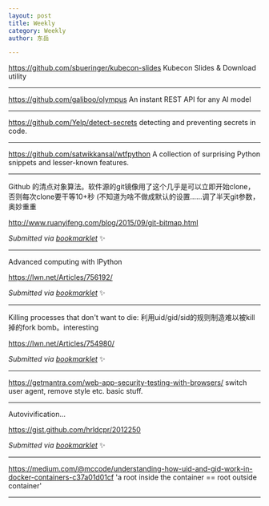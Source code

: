 ```yaml
---
layout: post
title: Weekly
category: Weekly
author: 东岳

---
```


https://github.com/sbueringer/kubecon-slides Kubecon Slides & Download utility

***

https://github.com/galiboo/olympus  An instant REST API for any AI model

***

https://github.com/Yelp/detect-secrets detecting and preventing secrets in code.

***

https://github.com/satwikkansal/wtfpython A collection of surprising Python snippets and lesser-known features.

***

Github 的清点对象算法。软件源的git镜像用了这个几乎是可以立即开始clone，否则每次clone要干等10+秒
(不知道为啥不做成默认的设置……调了半天git参数，奥妙重重

http://www.ruanyifeng.com/blog/2015/09/git-bitmap.html

 *Submitted via [bookmarklet](https://gist.github.com/htfy96/301ae2b1c477a4a644e943bbc27c9588)* :sparkles:

***

Advanced computing with IPython

https://lwn.net/Articles/756192/

 *Submitted via [bookmarklet](https://gist.github.com/htfy96/301ae2b1c477a4a644e943bbc27c9588)* :sparkles:

***

Killing processes that don't want to die: 利用uid/gid/sid的规则制造难以被kill掉的fork bomb。interesting

https://lwn.net/Articles/754980/

 *Submitted via [bookmarklet](https://gist.github.com/htfy96/301ae2b1c477a4a644e943bbc27c9588)* :sparkles:

***

https://getmantra.com/web-app-security-testing-with-browsers/ switch user agent, remove style etc. basic stuff. 

***

Autovivification...

https://gist.github.com/hrldcpr/2012250

 *Submitted via [bookmarklet](https://gist.github.com/htfy96/301ae2b1c477a4a644e943bbc27c9588)* :sparkles:

***

https://medium.com/@mccode/understanding-how-uid-and-gid-work-in-docker-containers-c37a01d01cf 'a root inside the container == root outside container'

***

